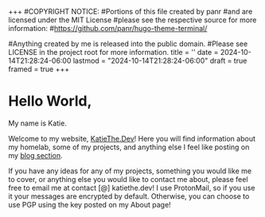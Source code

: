 +++
#COPYRIGHT NOTICE:
#Portions of this file created by panr
#and are licensed under the MIT License
#please see the respective source for more information:
#https://github.com/panr/hugo-theme-terminal/ 

#Anything created by me is released into the public domain.
#Please see LICENSE in the project root for more information.
title = ''
date = 2024-10-14T21:28:24-06:00
lastmod = "2024-10-14T21:28:24-06:00"
draft = true
framed = true
+++
# Hello World,
My name is Katie.

Welcome to my website, [KatieThe.Dev](/)! Here you will find information about my homelab, some of my projects, and anything else I feel like posting on my [blog section](/posts).

If you have any ideas for any of my projects, something you would like me to cover, or anything else you would like to contact me about, please feel free to email me at contact [@] katiethe.dev! I use ProtonMail, so if you use it your messages are encrypted by default. Otherwise, you can choose to use PGP using the key posted on my About page!